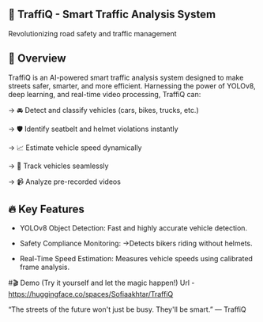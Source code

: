 ## 🚦 TraffiQ - Smart Traffic Analysis System
Revolutionizing road safety and traffic management

## 🌟 Overview
TraffiQ is an AI-powered smart traffic analysis system designed to make streets safer, smarter, and more efficient.
Harnessing the power of YOLOv8, deep learning, and real-time video processing, TraffiQ can:

-> 🚘 Detect and classify vehicles (cars, bikes, trucks, etc.)

-> 🛡️ Identify seatbelt and helmet violations instantly

-> 📈 Estimate vehicle speed dynamically

-> 🎯 Track vehicles seamlessly

-> 📹 Analyze pre-recorded videos

## 🔥 Key Features
* YOLOv8 Object Detection: Fast and highly accurate vehicle detection.

* Safety Compliance Monitoring:
  ->Detects bikers riding without helmets.
  
* Real-Time Speed Estimation: Measures vehicle speeds using calibrated frame analysis.

#🎬 Demo
(Try it yourself and let the magic happen!)
Url - https://huggingface.co/spaces/Sofiaakhtar/TraffiQ

“The streets of the future won't just be busy. They'll be smart.” — TraffiQ
